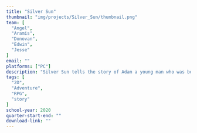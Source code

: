 ```yaml
---
title: "Silver Sun"
thumbnail: "img/projects/Silver_Sun/thumbnail.png"
team: [
  "Angel",
  "Aramis",
  "Donovan",
  "Edwin",
  "Jesse" 
]
email: ""
platforms: ["PC"]
description: "Silver Sun tells the story of Adam a young man who was born without magic powers in a society where magic is everything. He wants to be a hero called a Knight but with no magical powers how will he achieve his dream? Find out how Adam achieves this through turn-based RPG with mini game elements. Befriend others along the way and level up your friendships. Find out what lurks in the shadows of this magic based society."
tags: [ 
  "2D", 
  "Adventure",
  "RPG", 
  "story"
]
school-year: 2020
quarter-start-end: ""
download-link: ""
---
```


